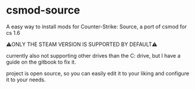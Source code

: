 # csmod-source
A easy way to install mods for Counter-Strike: Source, a port of csmod for cs 1.6

⚠️ONLY THE STEAM VERSION IS SUPPORTED BY DEFAULT⚠️

currently also not supporting other drives than the C: drive, but I have a guide on the gitbook to fix it.

project is open source, so you can easily edit it to your liking and configure it to your needs.
